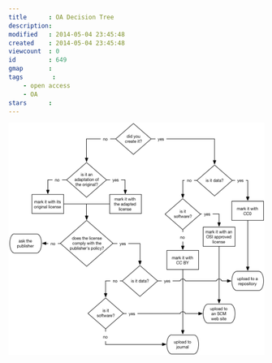```yaml
---
title      : OA Decision Tree
description: 
modified   : 2014-05-04 23:45:48
created    : 2014-05-04 23:45:48
viewcount  : 0
id         : 649
gmap       : 
tags        :
    - open access
    - OA
stars      : 
---
```


![OA Decision Tree](img/oa_decision_tree.png)